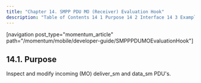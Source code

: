 ```yaml
---
title: "Chapter 14. SMPP PDU MO (Receiver) Evaluation Hook"
description: "Table of Contents 14 1 Purpose 14 2 Interface 14 3 Examples Inspect and modify incoming MO deliver sm and data sm PDU s..."
---
```


[navigation post_type="momentum_article" path="/momentum/mobile/developer-guide/SMPPPDUMOEvaluationHook"]

## <a name="SMPPPDUMOEvaluationHook.purpose"></a> 14.1. Purpose

Inspect and modify incoming (MO) deliver_sm and data_sm PDU's.